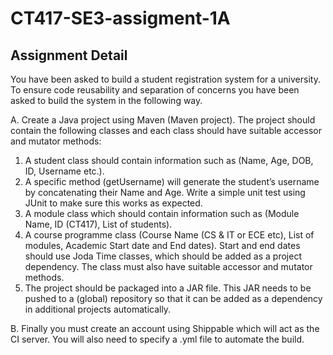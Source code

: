 # CT417-SE3-assigment-1A

## Assignment Detail

You have been asked to build a student registration system for a university. To ensure code reusability and separation of concerns you have been asked to build the system in the following way.

A. Create a Java project using Maven (Maven project). The project should
contain the following classes and each class should have suitable accessor
and mutator methods:
1. A student class should contain information such as (Name, Age, DOB, ID, Username etc.).
2. A specific method (getUsername) will generate the student’s username by concatenating
their Name and Age. Write a simple unit test using JUnit to make sure this works as
expected.
3. A module class which should contain information such as (Module Name, ID (CT417), List of
students).
4. A course programme class (Course Name (CS & IT or ECE etc), List of modules, Academic
Start date and End dates). Start and end dates should use Joda Time classes, which
should be added as a project dependency. The class must also have suitable accessor and
mutator methods.
5. The project should be packaged into a JAR file. This JAR needs to be pushed to a (global) repository so that it can be added as a dependency in additional projects automatically.

B. Finally you must create an account using Shippable which will act
as the CI server. You will also need to specify a .yml file to automate
the build.